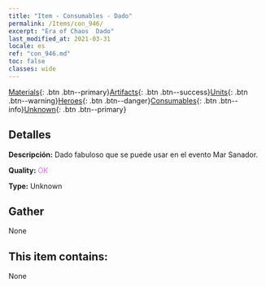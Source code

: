```yaml
---
title: "Item - Consumables - Dado"
permalink: /Items/con_946/
excerpt: "Era of Chaos  Dado"
last_modified_at: 2021-03-31
locale: es
ref: "con_946.md"
toc: false
classes: wide
---
```

 [Materials](/es/Items/){: .btn .btn--primary}[Artifacts](/es/Items/Artifacts/){: .btn .btn--success}[Units](/es/Items/Units/){: .btn .btn--warning}[Heroes](/es/Items/Heroes/){: .btn .btn--danger}[Consumables](/es/Items/Consumables/){: .btn .btn--info}[Unknown](/es/Items/Unknown/){: .btn .btn--primary}

## Detalles
 **Descripción:** Dado fabuloso que se puede usar en el evento Mar Sanador.

 **Quality:** <span style="color: #DA70D6">OK</span>

 **Type:** Unknown

## Gather

  None

## This item contains:

  None

